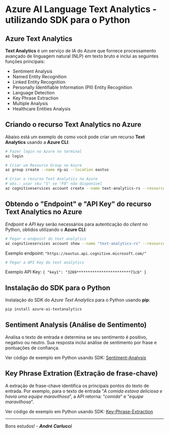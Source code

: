 # Azure AI Language Text Analytics - utilizando SDK para o Python

## Azure Text Analytics

**Text Analytics** é um serviço de IA do Azure que fornece processamento avançado de linguagem natural (NLP) em texto bruto e inclui as seguintes funções principais:

- Sentiment Analysis
- Named Entity Recognition
- Linked Entity Recognition
- Personally Identifiable Information (PII) Entity Recognition
- Language Detection
- Key Phrase Extraction
- Multiple Analysis
- Healthcare Entities Analysis

## Criando o recurso Text Analytics no Azure

Abaixo está um exemplo de como você pode criar um recurso **Text Analytics** usando a **Azure CLI**:

```bash
# Fazer login no Azure no terminal
az login
```

```bash
# Criar um Resource Group no Azure
az group create --name rg-ai --location eastus
```

```bash
# Criar o recurso Text Analytics no Azure
# obs.: usar sku "S" se "F0" não disponível
az cognitiveservices account create --name text-analytics-rs --resource-group rg-ai --kind TextAnalytics --sku F0 --location eastus --yes
```

## Obtendo o "Endpoint" e "API Key" do recurso Text Analytics no Azure

*Endpoint* e *API key* serão necessários para autenticação do *client* no Python, obtidos utilizando o **Azure CLI**:

```bash
# Pegar o endpoint do text analytics
az cognitiveservices account show --name "text-analytics-rs" --resource-group "rg-ai" --query "properties.endpoint"
```

Exemplo endpoint: `"https://eastus.api.cognitive.microsoft.com/"`

```bash
# Pegar a API Key do text analytics

```

Exemplo API Key: `{ "key1": "3269************************71cb" }`

## Instalação do SDK para o Python

Instalação do SDK do *Azure Text Analytics* para o Python usando **pip**:

```bash
pip install azure-ai-textanalytics
```

## Sentiment Analysis (Análise de Sentimento)

Analisa o texto de entrada e determina se seu sentimento é positivo, negativo ou neutro. Sua resposta inclui análise de sentimento por frase e pontuações de confiança.

Ver código de exemplo em Python usando SDK: [Sentiment-Analysis](./Sentiment-Analysis/)

## Key Phrase Extration (Extração de frase-chave)

A extração de frase-chave identifica os principais pontos do texto de entrada. Por exemplo, para o texto de entrada “*A comida estava deliciosa e havia uma equipe maravilhosa*”, a API retorna: “*comida*” e “*equipe maravilhosa*”.

Ver código de exemplo em Python usando SDK: [Key-Phrase-Extraction](./Key-Phrase-Extraction/)

---
Bons estudos! - ***André Carlucci***
